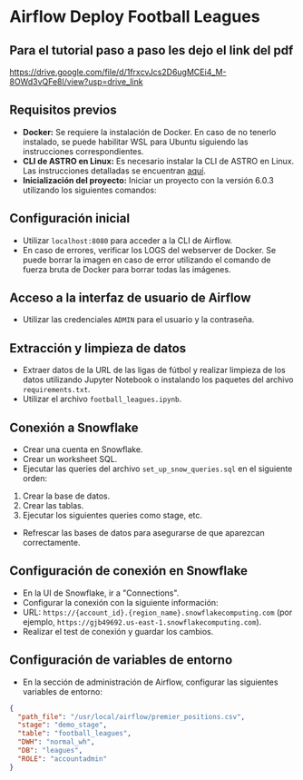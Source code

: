# Airflow Deploy Football Leagues

## Para el tutorial paso a paso les dejo el link del pdf

https://drive.google.com/file/d/1frxcvJcs2D6ugMCEi4_M-8OWd3vQFe8l/view?usp=drive_link


## Requisitos previos
- **Docker:** Se requiere la instalación de Docker. En caso de no tenerlo instalado, se puede habilitar WSL para Ubuntu siguiendo las instrucciones correspondientes.
- **CLI de ASTRO en Linux:** Es necesario instalar la CLI de ASTRO en Linux. Las instrucciones detalladas se encuentran [aquí](https://docs.astronomer.io/astro/cli/install-cli).
- **Inicialización del proyecto:** Iniciar un proyecto con la versión 6.0.3 utilizando los siguientes comandos:


## Configuración inicial
- Utilizar `localhost:8080` para acceder a la CLI de Airflow.
- En caso de errores, verificar los LOGS del webserver de Docker. Se puede borrar la imagen en caso de error utilizando el comando de fuerza bruta de Docker para borrar todas las imágenes.

## Acceso a la interfaz de usuario de Airflow
- Utilizar las credenciales `ADMIN` para el usuario y la contraseña.

## Extracción y limpieza de datos
- Extraer datos de la URL de las ligas de fútbol y realizar limpieza de los datos utilizando Jupyter Notebook o instalando los paquetes del archivo `requirements.txt`.
- Utilizar el archivo `football_leagues.ipynb`.

## Conexión a Snowflake
- Crear una cuenta en Snowflake.
- Crear un worksheet SQL.
- Ejecutar las queries del archivo `set_up_snow_queries.sql` en el siguiente orden:
1. Crear la base de datos.
2. Crear las tablas.
3. Ejecutar los siguientes queries como stage, etc.
- Refrescar las bases de datos para asegurarse de que aparezcan correctamente.

## Configuración de conexión en Snowflake
- En la UI de Snowflake, ir a "Connections".
- Configurar la conexión con la siguiente información:
- URL: `https://{account_id}.{region_name}.snowflakecomputing.com` (por ejemplo, `https://gjb49692.us-east-1.snowflakecomputing.com`).
- Realizar el test de conexión y guardar los cambios.

## Configuración de variables de entorno
- En la sección de administración de Airflow, configurar las siguientes variables de entorno:
```json
{
  "path_file": "/usr/local/airflow/premier_positions.csv",
  "stage": "demo_stage",
  "table": "football_leagues",
  "DWH": "normal_wh",
  "DB": "leagues",
  "ROLE": "accountadmin"
}

